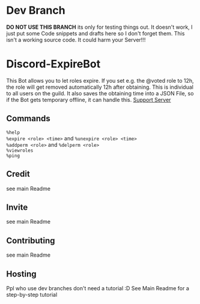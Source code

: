 # Dev Branch
**DO NOT USE THIS BRANCH** its only for testing things out. It doesn't work, I just put some Code snippets and drafts here so I don't forget them. This isn't a working source code. It could harm your Server!!!

# Discord-ExpireBot

This Bot allows you to let roles expire. If you set e.g. the @voted role to 12h, the role will get removed automatically 12h after obtaining. This is individual to all users on the guild. It also saves the obtaining time into a JSON File, so if the Bot gets temporary offline, it can handle this.
[Support Server](https://discord.com/invite/ptpyaEPapy)

## Commands
`%help`<br>
`%expire <role> <time>` and `%unexpire <role> <time>`<br>
`%addperm <role>` and `%delperm <role>`<br>
`%viewroles`<br>
`%ping`<br>

## Credit
see main Readme

## Invite
see main Readme

## Contributing
see main Readme

## Hosting
Ppl who use dev branches don't need a tutorial :D
See Main Readme for a step-by-step tutorial
